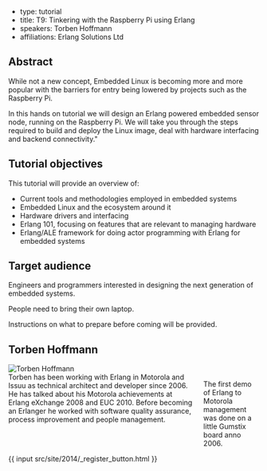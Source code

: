 - type: tutorial
- title: T9: Tinkering with the Raspberry Pi using Erlang
- speakers: Torben Hoffmann 
- affiliations: Erlang Solutions Ltd 


## Abstract
While not a new concept, Embedded Linux is becoming more and more
popular with the barriers for entry being lowered by projects such as
the Raspberry Pi.

In this hands on tutorial we will design an Erlang powered embedded
sensor node, running on the Raspberry Pi. We will take you through the
steps required to build and deploy the Linux image, deal with hardware
interfacing and backend connectivity."

## Tutorial objectives
This tutorial will provide an overview of:

* Current tools and methodologies employed in embedded systems
* Embedded Linux and the ecosystem around it
* Hardware drivers and interfacing
* Erlang 101, focusing on features that are relevant to managing hardware
* Erlang/ALE framework for doing actor programming with Erlang for embedded systems

## Target audience
Engineers and programmers interested in designing the next generation
of embedded systems.

People need to bring their own laptop.

Instructions on what to prepare before coming will be provided.


## Torben Hoffmann 
<div class="row" media:type="text/omd">

<div class="medium-4 columns">
<img src="img/torben-hoffmann.jpg" alt="Torben Hoffmann"></img>
</div>

<div class="medium-8 columns" media:type="text/omd">
Torben has been working with Erlang in Motorola and
Issuu as technical architect and developer since 2006. He has talked
about his Motorola achievements at Erlang eXchange 2008 and EUC 2010.
Before becoming an Erlanger he worked with software quality assurance,
process improvement and people management.

The first demo of Erlang to Motorola management was done on a little
Gumstix board anno 2006.
</div>

</div>
{{ input src/site/2014/_register_button.html }}


